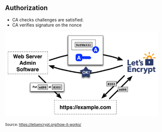 ## Authorization

* CA checks challenges are satisfied.
* CA verifies signature on the nonce

![Authorization](resources/howitworks_authorization.png)

<small>Source: https://letsencrypt.org/how-it-works/</small>
